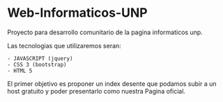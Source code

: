 # Web-Informaticos-UNP
Proyecto para desarrollo comunitario de la pagina informaticos unp.

Las tecnologias que utilizaremos seran:

	- JAVASCRIPT (jquery)
	- CSS 3 (bootstrap)
	- HTML 5

El primer objetivo es proponer un index desente que podamos subir a un host gratuito y poder presentarlo como nuestra Pagina oficial.
